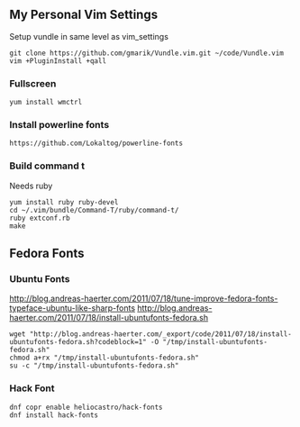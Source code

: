 ## My Personal Vim Settings

Setup vundle in same level as vim_settings

```
git clone https://github.com/gmarik/Vundle.vim.git ~/code/Vundle.vim
vim +PluginInstall +qall
```

### Fullscreen

```
yum install wmctrl
```

### Install powerline fonts

```
https://github.com/Lokaltog/powerline-fonts
```

### Build command t

Needs ruby

```
yum install ruby ruby-devel
cd ~/.vim/bundle/Command-T/ruby/command-t/
ruby extconf.rb
make
```

## Fedora Fonts

### Ubuntu Fonts
http://blog.andreas-haerter.com/2011/07/18/tune-improve-fedora-fonts-typeface-ubuntu-like-sharp-fonts
http://blog.andreas-haerter.com/2011/07/18/install-ubuntufonts-fedora.sh

```
wget "http://blog.andreas-haerter.com/_export/code/2011/07/18/install-ubuntufonts-fedora.sh?codeblock=1" -O "/tmp/install-ubuntufonts-fedora.sh"
chmod a+rx "/tmp/install-ubuntufonts-fedora.sh"
su -c "/tmp/install-ubuntufonts-fedora.sh"
```

### Hack Font

```
dnf copr enable heliocastro/hack-fonts
dnf install hack-fonts
```
